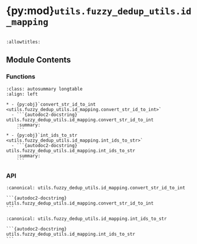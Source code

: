 # {py:mod}`utils.fuzzy_dedup_utils.id_mapping`

```{py:module} utils.fuzzy_dedup_utils.id_mapping
```

```{autodoc2-docstring} utils.fuzzy_dedup_utils.id_mapping
:allowtitles:
```

## Module Contents

### Functions

````{list-table}
:class: autosummary longtable
:align: left

* - {py:obj}`convert_str_id_to_int <utils.fuzzy_dedup_utils.id_mapping.convert_str_id_to_int>`
  - ```{autodoc2-docstring} utils.fuzzy_dedup_utils.id_mapping.convert_str_id_to_int
    :summary:
    ```
* - {py:obj}`int_ids_to_str <utils.fuzzy_dedup_utils.id_mapping.int_ids_to_str>`
  - ```{autodoc2-docstring} utils.fuzzy_dedup_utils.id_mapping.int_ids_to_str
    :summary:
    ```
````

### API

````{py:function} convert_str_id_to_int(df: Union[pandas.DataFrame, utils.fuzzy_dedup_utils.id_mapping.cudf], id_column: str = 'id') -> Union[pandas.DataFrame, utils.fuzzy_dedup_utils.id_mapping.cudf]
:canonical: utils.fuzzy_dedup_utils.id_mapping.convert_str_id_to_int

```{autodoc2-docstring} utils.fuzzy_dedup_utils.id_mapping.convert_str_id_to_int
```
````

````{py:function} int_ids_to_str(df: Union[pandas.DataFrame, utils.fuzzy_dedup_utils.id_mapping.cudf], id_column: str = 'id') -> Union[pandas.DataFrame, utils.fuzzy_dedup_utils.id_mapping.cudf]
:canonical: utils.fuzzy_dedup_utils.id_mapping.int_ids_to_str

```{autodoc2-docstring} utils.fuzzy_dedup_utils.id_mapping.int_ids_to_str
```
````

